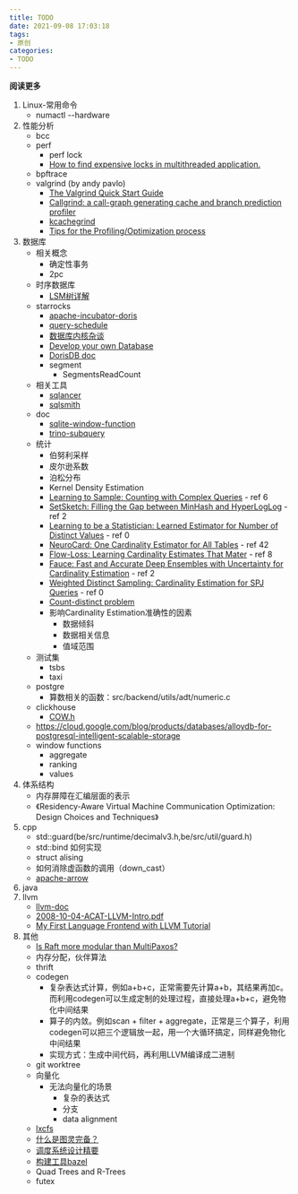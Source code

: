 ```yaml
---
title: TODO
date: 2021-09-08 17:03:18
tags: 
- 原创
categories: 
- TODO
---
```


**阅读更多**

<!--more-->

1. Linux-常用命令
    * numactl --hardware
1. 性能分析
    * bcc
    * perf
        * perf lock
        * [How to find expensive locks in multithreaded application.](https://easyperf.net/blog/2019/10/12/MT-Perf-Analysis-part2)
    * bpftrace
    * valgrind (by andy pavlo)
        * [The Valgrind Quick Start Guide](http://valgrind.org/docs/manual/quick-start.html)
        * [Callgrind: a call-graph generating cache and branch prediction profiler](https://valgrind.org/docs/manual/cl-manual.html)
        * [kcachegrind](https://kcachegrind.github.io/html/Usage.html)
        * [Tips for the Profiling/Optimization process](https://kcachegrind.github.io/html/Tips.html)
1. 数据库
    * 相关概念
        * 确定性事务
        * 2pc
    * 时序数据库
        * [LSM树详解](https://zhuanlan.zhihu.com/p/181498475)
    * starrocks
        * [apache-incubator-doris](https://github.com/apache/incubator-doris/wiki)
        * [query-schedule](https://15445.courses.cs.cmu.edu/fall2020/schedule.html)
        * [数据库内核杂谈](https://www.infoq.cn/theme/46)
        * [Develop your own Database](https://hpi.de/plattner/teaching/archive/winter-term-201819/develop-your-own-database.html)
        * [DorisDB doc](http://doc.dorisdb.com)
        * segment
            * SegmentsReadCount
    * 相关工具
        * [sqlancer](https://github.com/sqlancer/sqlancer)
        * [sqlsmith](https://github.com/anse1/sqlsmith)
    * doc
        * [sqlite-window-function](https://www.sqlite.org/windowfunctions.html)
        * [trino-subquery](https://docs.google.com/document/d/18HN7peS2eR8lZsErqcmnoWyMEPb6p4OQeidH1JP_EkA)
    * 统计
        * 伯努利采样
        * 皮尔逊系数
        * 泊松分布
        * Kernel Density Estimation
        * [Learning to Sample: Counting with Complex Queries](https://vldb.org/pvldb/vol13/p390-walenz.pdf) - ref 6
        * [SetSketch: Filling the Gap between MinHash and HyperLogLog](https://vldb.org/pvldb/vol14/p2244-ertl.pdf) - ref 2
        * [Learning to be a Statistician: Learned Estimator for Number of Distinct Values](https://vldb.org/pvldb/vol15/p272-wu.pdf) - ref 0
        * [NeuroCard: One Cardinality Estimator for All Tables](https://vldb.org/pvldb/vol14/p61-yang.pdf) - ref 42
        * [Flow-Loss: Learning Cardinality Estimates That Mater](https://vldb.org/pvldb/vol14/p2019-negi.pdf) - ref 8
        * [Fauce: Fast and Accurate Deep Ensembles with Uncertainty for Cardinality Estimation](https://vldb.org/pvldb/vol14/p1950-liu.pdf) - ref 2
        * [Weighted Distinct Sampling: Cardinality Estimation for SPJ Queries](https://www.cse.ust.hk/~yike/spj-full.pdf) - ref 0
        * [Count-distinct problem](https://en.wikipedia.org/wiki/Count-distinct_problem)
        * 影响Cardinality Estimation准确性的因素
            * 数据倾斜
            * 数据相关信息
            * 值域范围
    * 测试集
        * tsbs
        * taxi
    * postgre
        * 算数相关的函数：src/backend/utils/adt/numeric.c
    * clickhouse
        * [COW.h](https://github.com/ClickHouse/ClickHouse/blob/master/src/Common/COW.h)
    * https://cloud.google.com/blog/products/databases/alloydb-for-postgresql-intelligent-scalable-storage
    * window functions
        * aggregate
        * ranking
        * values
1. 体系结构
    * 内存屏障在汇编层面的表示
    * 《Residency-Aware Virtual Machine Communication Optimization: Design Choices and Techniques》
1. cpp
    * std::guard(be/src/runtime/decimalv3.h,be/src/util/guard.h)
    * std::bind 如何实现
    * struct alising
    * 如何消除虚函数的调用（down_cast）
    * [apache-arrow](https://github.com/apache/arrow)
1. java
1. llvm
    * [llvm-doc](https://llvm.org/docs/)
    * [2008-10-04-ACAT-LLVM-Intro.pdf](https://llvm.org/pubs/2008-10-04-ACAT-LLVM-Intro.pdf)
    * [My First Language Frontend with LLVM Tutorial](https://llvm.org/docs/tutorial/MyFirstLanguageFrontend/index.html)
1. 其他
    * [Is Raft more modular than MultiPaxos?](https://maheshba.bitbucket.io/blog/2021/12/14/Modularity.html)
    * 内存分配，伙伴算法
    * thrift
    * codegen
        * 复杂表达式计算，例如a+b+c，正常需要先计算a+b，其结果再加c。而利用codegen可以生成定制的处理过程，直接处理a+b+c，避免物化中间结果
        * 算子的内敛。例如scan + filter + aggregate，正常是三个算子，利用codegen可以把三个逻辑放一起，用一个大循环搞定，同样避免物化中间结果
        * 实现方式：生成中间代码，再利用LLVM编译成二进制
    * git worktree
    * 向量化
        * 无法向量化的场景
            * 复杂的表达式
            * 分支
            * data alignment
    * [lxcfs](https://github.com/lxc/lxcfs)
    * [什么是图灵完备？](https://www.zhihu.com/question/20115374/answer/288346717)
    * [调度系统设计精要](https://draveness.me/system-design-scheduler/)
    * [构建工具bazel](https://github.com/bazelbuild/bazel)
    * Quad Trees and R-Trees
    * futex
